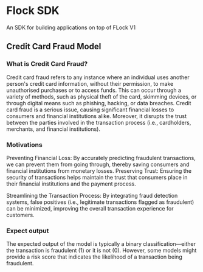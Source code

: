 # Flock SDK
An SDK for building applications on top of FLock V1

## Credit Card Fraud Model
### What is Credit Card Fraud?

Credit card fraud refers to any instance where an individual uses another person's credit card information, without their permission, to make unauthorised purchases or to access funds. This can occur through a variety of methods, such as physical theft of the card, skimming devices, or through digital means such as phishing, hacking, or data breaches.
Credit card fraud is a serious issue, causing significant financial losses to consumers and financial institutions alike. Moreover, it disrupts the trust between the parties involved in the transaction process (i.e., cardholders, merchants, and financial institutions).

### Motivations
Preventing Financial Loss: By accurately predicting fraudulent transactions, we can prevent them from going through, thereby saving consumers and financial institutions from monetary losses.
Preserving Trust: Ensuring the security of transactions helps maintain the trust that consumers place in their financial institutions and the payment process.

Streamlining the Transaction Process: By integrating fraud detection systems, false positives (i.e., legitimate transactions flagged as fraudulent) can be minimized, improving the overall transaction experience for customers.

### Expect output
The expected output of the model is typically a binary classification—either the transaction is fraudulent (1) or it is not (0). However, some models might provide a risk score that indicates the likelihood of a transaction being fraudulent.
